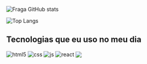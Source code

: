 ![Fraga GitHub stats](https://github-readme-stats.vercel.app/api?username=LucasBaffi&show_icons=true&theme=dracula&count_private=true)


![Top Langs](https://github-readme-stats.vercel.app/api/top-langs/?username=LucasBaffi&layout=compact)



## Tecnologias que eu uso no meu dia

<div style="display: inline_block">
  <img align="center" alt="html5" src="https://img.shields.io/badge/HTML5-E34F26?style=for-the-badge&logo=html5&logoColor=white" />
  <img align="center" alt="css" src="https://img.shields.io/badge/CSS3-1572B6?style=for-the-badge&logo=css3&logoColor=white" />
 <img align="center" alt="js" src="https://img.shields.io/badge/JavaScript-F7DF1E?style=for-the-badge&logo=javascript&logoColor=black" />
 <img align="center" alt="react" src="https://img.shields.io/badge/React-20232A?style=for-the-badge&logo=react&logoColor=61DAFB" />
  <img align="Center"src="https://user-images.githubusercontent.com/102945722/222997606-fe6bb2ce-7564-42eb-a7be-7267af2cc8b8.png"/>


